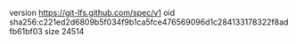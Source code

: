 version https://git-lfs.github.com/spec/v1
oid sha256:c221ed2d6809b5f034f9b1ca5fce476569096d1c284133178322f8adfb61bf03
size 24514
